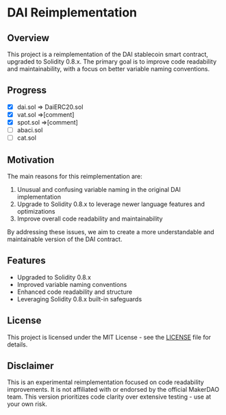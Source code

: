 # DAI Reimplementation

## Overview

This project is a reimplementation of the DAI stablecoin smart contract, upgraded to Solidity 0.8.x. The primary goal is to improve code readability and maintainability, with a focus on better variable naming conventions.

## Progress

- [X] dai.sol => DaiERC20.sol
- [X] vat.sol =>[comment]
- [X] spot.sol =>[comment]
- [ ] abaci.sol
- [ ] cat.sol

## Motivation

The main reasons for this reimplementation are:

1. Unusual and confusing variable naming in the original DAI implementation
2. Upgrade to Solidity 0.8.x to leverage newer language features and optimizations
3. Improve overall code readability and maintainability

By addressing these issues, we aim to create a more understandable and maintainable version of the DAI contract.

## Features

- Upgraded to Solidity 0.8.x
- Improved variable naming conventions
- Enhanced code readability and structure
- Leveraging Solidity 0.8.x built-in safeguards

## License

This project is licensed under the MIT License - see the [LICENSE](LICENSE) file for details.

## Disclaimer

This is an experimental reimplementation focused on code readability improvements. It is not affiliated with or endorsed by the official MakerDAO team. This version prioritizes code clarity over extensive testing - use at your own risk.
